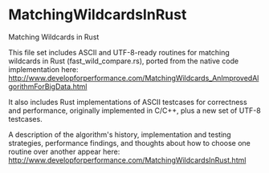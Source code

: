 # MatchingWildcardsInRust
Matching Wildcards in Rust

This file set includes ASCII and UTF-8-ready routines for matching wildcards in Rust (fast_wild_compare.rs), ported from the native code implementation here: http://www.developforperformance.com/MatchingWildcards_AnImprovedAlgorithmForBigData.html

It also includes Rust implementations of ASCII testcases for correctness and performance, originally implemented in C/C++, plus a new set of UTF-8 testcases.

A description of the algorithm's history, implementation and testing strategies, performance findings, and thoughts about how to choose one routine over another appear here: http://www.developforperformance.com/MatchingWildcardsInRust.html

